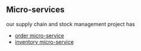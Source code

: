 ## Micro-services
our supply chain and stock management project has
- [order micro-service](http://a404f838ec612432a8e44d0050d15f5b-422201639.ap-south-1.elb.amazonaws.com/order)
- [inventory micro-service](http://a404f838ec612432a8e44d0050d15f5b-422201639.ap-south-1.elb.amazonaws.com/inventory)
